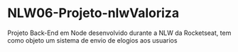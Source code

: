 # NLW06-Projeto-nlwValoriza
Projeto Back-End em Node  desenvolvido durante a NLW da Rocketseat, tem como objeto um sistema de envio de elogios aos usuarios
